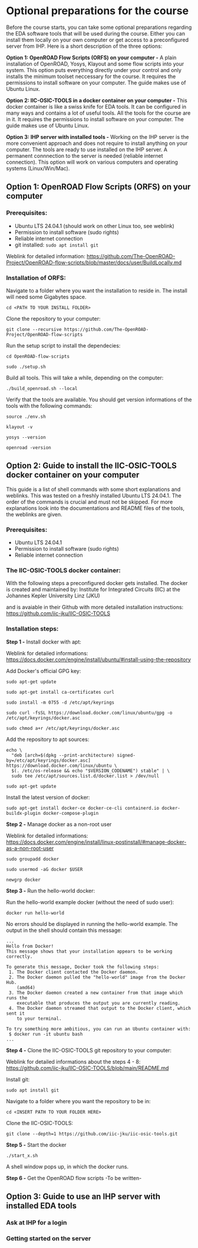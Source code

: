 # Optional preparations for the course
Before the course starts, you can take some optional preparations regarding the EDA software tools that will be used during the course. Either you can install them locally on your own computer or get access to a preconfigured server from IHP. Here is a short description of the three options:

**Option 1: OpenROAD Flow Scripts (ORFS) on your computer -**
A plain installation of OpenROAD, Yosys, Klayout and some flow scripts into your system. This option puts everything directly under your control and only installs the minimum toolset neccessary for the course. It requires the permissions to install software on your computer. The guide makes use of Ubuntu Linux.

**Option 2: IIC-OSIC-TOOLS in a docker container on your computer -** This docker container is like a swiss knife for EDA tools. It can be configured in many ways and contains a lot of useful tools. All the tools for the course are in it. It requires the permissions to install software on your computer. The guide makes use of Ubuntu Linux.

**Option 3: IHP server with installed tools -** Working on the IHP server is the more convenient approach and does not require to install anything on your computer. The tools are ready to use installed on the IHP server. A permanent connnection to the server is needed (reliable internet connection). This option will work on various computers and operating systems (Linux/Win/Mac).

## Option 1: OpenROAD Flow Scripts (ORFS) on your computer 

### Prerequisites:
* Ubuntu LTS 24.04.1 (should work on other Linux too, see weblink)
* Permission to install software (sudo rights)
* Reliable internet connection
* git installed: ```sudo apt install git```

Weblink for detailed information:
https://github.com/The-OpenROAD-Project/OpenROAD-flow-scripts/blob/master/docs/user/BuildLocally.md

### Installation of ORFS:
Navigate to a folder where you want the installation to reside in. The install will need some Gigabytes space.
```
cd <PATH TO YOUR INSTALL FOLDER>
```

Clone the repository to your computer:

```
git clone --recursive https://github.com/The-OpenROAD-Project/OpenROAD-flow-scripts
```

Run the setup script to install the dependecies:
```
cd OpenROAD-flow-scripts
```
```
sudo ./setup.sh
```

Build all tools. This will take a while, depending on the computer:
```
./build_openroad.sh --local
```

Verify that the tools are available. You should get version informations of the tools with the following commands:
```
source ./env.sh
```
```
klayout -v
```
```
yosys --version
```
```
openroad -version
```

## Option 2: Guide to install the IIC-OSIC-TOOLS docker container on your computer
This guide is a list of shell commands with some short explanations and weblinks. This was tested on a freshly installed Ubuntu LTS 24.04.1. The order of the commands is crucial and must not be skipped. For more explanations look into the documentations and README files of the tools, the weblinks are given.

### Prerequisites:
* Ubuntu LTS 24.04.1
* Permission to install software (sudo rights)
* Reliable internet connection

### The IIC-OSIC-TOOLS docker container:
With the following steps a preconfigured docker gets installed. The docker is created and maintained by:
Institute for Integrated Circuits (IIC) at the Johannes Kepler University Linz (JKU)

and is avaiable in their Github with more detailed installation instructions:
https://github.com/iic-jku/IIC-OSIC-TOOLS

### Installation steps:
**Step 1 -** Install docker with apt:

Weblink for detailed informations: 
https://docs.docker.com/engine/install/ubuntu/#install-using-the-repository

Add Docker's official GPG key:
```
sudo apt-get update
```
```
sudo apt-get install ca-certificates curl
```
```
sudo install -m 0755 -d /etc/apt/keyrings
```
```
sudo curl -fsSL https://download.docker.com/linux/ubuntu/gpg -o /etc/apt/keyrings/docker.asc
```
```
sudo chmod a+r /etc/apt/keyrings/docker.asc
```

Add the repository to apt sources:
```
echo \
  "deb [arch=$(dpkg --print-architecture) signed-by=/etc/apt/keyrings/docker.asc] https://download.docker.com/linux/ubuntu \
  $(. /etc/os-release && echo "$VERSION_CODENAME") stable" | \
  sudo tee /etc/apt/sources.list.d/docker.list > /dev/null
```
```
sudo apt-get update
```

Install the latest version of docker:
```
sudo apt-get install docker-ce docker-ce-cli containerd.io docker-buildx-plugin docker-compose-plugin
```

**Step 2 -** Manage docker as a non-root user

Weblink for detailed informations:
https://docs.docker.com/engine/install/linux-postinstall/#manage-docker-as-a-non-root-user

```
sudo groupadd docker
```
```
sudo usermod -aG docker $USER
```
```
newgrp docker
```

**Step 3 -** Run the hello-world docker:

Run the hello-world example docker (without the need of sudo user):
```
docker run hello-world
```

No errors should be displayed in running the hello-world example. The output in the shell should contain this message:
```
...
Hello from Docker!
This message shows that your installation appears to be working correctly.

To generate this message, Docker took the following steps:
 1. The Docker client contacted the Docker daemon.
 2. The Docker daemon pulled the "hello-world" image from the Docker Hub.
    (amd64)
 3. The Docker daemon created a new container from that image which runs the
    executable that produces the output you are currently reading.
 4. The Docker daemon streamed that output to the Docker client, which sent it
    to your terminal.

To try something more ambitious, you can run an Ubuntu container with:
 $ docker run -it ubuntu bash
...
```


**Step 4 -** Clone the IIC-OSIC-TOOLS git repository to your computer:

Weblink for detailed informations about the steps 4 - 8:
https://github.com/iic-jku/IIC-OSIC-TOOLS/blob/main/README.md


Install git:
```
sudo apt install git
```

Navigate to a folder where you want the repository to be in:
```
cd <INSERT PATH TO YOUR FOLDER HERE>
```

Clone the IIC-OSIC-TOOLS:
```
git clone --depth=1 https://github.com/iic-jku/iic-osic-tools.git
```

**Step 5 -** Start the docker
```
./start_x.sh
```
A shell window pops up, in which the docker runs. 

**Step 6 -** Get the OpenROAD flow scripts
-To be written-

## Option 3: Guide to use an IHP server with installed EDA tools
### Ask at IHP for a login
### Getting started on the server

